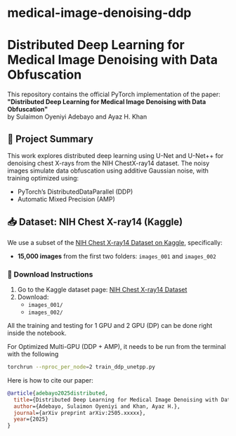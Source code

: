 # medical-image-denoising-ddp

# Distributed Deep Learning for Medical Image Denoising with Data Obfuscation

This repository contains the official PyTorch implementation of the paper:
**"Distributed Deep Learning for Medical Image Denoising with Data Obfuscation"**  
by Sulaimon Oyeniyi Adebayo and Ayaz H. Khan

## 📌 Project Summary

This work explores distributed deep learning using U-Net and U-Net++ for denoising chest X-rays from the NIH ChestX-ray14 dataset. The noisy images simulate data obfuscation using additive Gaussian noise, with training optimized using:
- PyTorch’s DistributedDataParallel (DDP)
- Automatic Mixed Precision (AMP)

## 📥 Dataset: NIH Chest X-ray14 (Kaggle)

We use a subset of the [NIH Chest X-ray14 Dataset on Kaggle](https://www.kaggle.com/datasets/nih-chest-xrays/data), specifically:

- **15,000 images** from the first two folders: `images_001` and `images_002`

### 🔗 Download Instructions

1. Go to the Kaggle dataset page: [NIH Chest X-ray14 Dataset](https://www.kaggle.com/datasets/nih-chest-xrays/data)
2. Download:
   - `images_001/`
   - `images_002/`


All the training and testing for 1 GPU and 2 GPU (DP) can be done right inside the notebook.

For Optimized Multi-GPU (DDP + AMP), it needs to be run from the terminal with the following

```bash
torchrun --nproc_per_node=2 train_ddp_unetpp.py
```

Here is how to cite our paper:

```bibtex
@article{adebayo2025distributed,
  title={Distributed Deep Learning for Medical Image Denoising with Data Obfuscation},
  author={Adebayo, Sulaimon Oyeniyi and Khan, Ayaz H.},
  journal={arXiv preprint arXiv:2505.xxxxx},
  year={2025}
}
```


